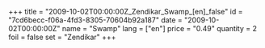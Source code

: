 +++
title = "2009-10-02T00:00:00Z_Zendikar_Swamp_[en]_false"
id = "7cd6becc-f06a-4fd3-8305-70604b92a187"
date = "2009-10-02T00:00:00Z"
name = "Swamp"
lang = ["en"]
price = "0.49"
quantity = 2
foil = false
set = "Zendikar"
+++
